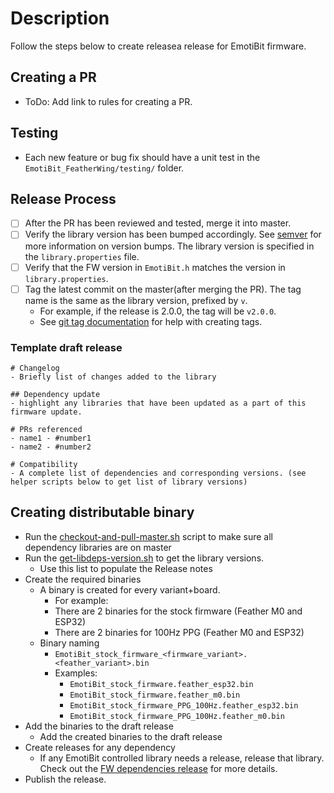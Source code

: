 # Description
Follow the steps below to create releasea release for EmotiBit firmware.

## Creating a PR
- ToDo: Add link to rules for creating a PR.

## Testing
- Each new feature or bug fix should have a unit test in the `EmotiBit_FeatherWing/testing/` folder.

## Release Process
- [ ] After the PR has been reviewed and tested, merge it into master.
- [ ] Verify the library version has been bumped accordingly. See [semver](https://semver.org/) for more information on version bumps. The library version is specified in the `library.properties` file.
- [ ] Verify that the FW version in `EmotiBit.h` matches the version in `library.properties`.
- [ ] Tag the latest commit on the master(after merging the PR). The tag name is the same as the library version, prefixed by `v`.
  - For example, if the release is 2.0.0, the tag will be `v2.0.0`.
  - See [git tag documentation](https://git-scm.com/book/en/v2/Git-Basics-Tagging) for help with creating tags.

### Template draft release
```
# Changelog
- Briefly list of changes added to the library

## Dependency update
- highlight any libraries that have been updated as a part of this firmware update.

# PRs referenced 
- name1 - #number1
- name2 - #number2

# Compatibility
- A complete list of dependencies and corresponding versions. (see helper scripts below to get list of library versions)
```

## Creating distributable binary
- Run the [checkout-and-pull-master.sh](https://github.com/EmotiBit/Helper-Scripts/tree/main/checkout-and-pull-master) script to make sure all dependency libraries are on master
- Run the [get-libdeps-version.sh](https://github.com/EmotiBit/Helper-Scripts/tree/main/get-libdeps-version) to get the library versions.
  - Use this list to populate the Release notes
- Create the required binaries
  - A binary is created for every variant+board.
    - For example:
    - There are 2 binaries for the stock firmware (Feather M0 and ESP32)
    - There are 2 binaries for 100Hz PPG (Feather M0 and ESP32)
  - Binary naming
    - `EmotiBit_stock_firmware_<firmware_variant>.<feather_variant>.bin`
    - Examples:
      - `EmotiBit_stock_firmware.feather_esp32.bin`
      - `EmotiBit_stock_firmware.feather_m0.bin`
      - `EmotiBit_stock_firmware_PPG_100Hz.feather_esp32.bin`
      - `EmotiBit_stock_firmware_PPG_100Hz.feather_m0.bin`
- Add the binaries to the draft release
  - Add the created binaries to the draft release
- Create releases for any dependency
  - If any EmotiBit controlled library needs a release, release that library. Check out the [FW dependencies release](./FirmwareDependencyRelease.md) for more details.
- Publish the release.
